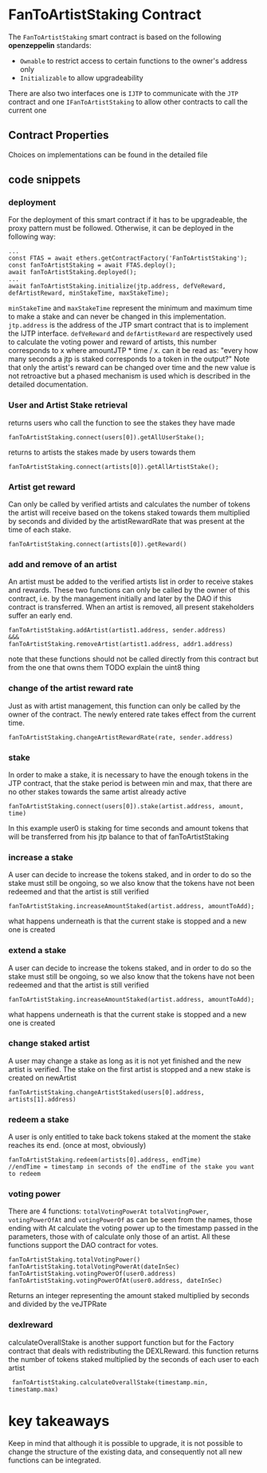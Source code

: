# FanToArtistStaking Contract
The `FanToArtistStaking` smart contract is based on the following **openzeppelin** standards:
- `Ownable` to restrict access to certain functions to the owner's address only
- `Initializable` to allow upgradeability

There are also two interfaces one is `IJTP` to communicate with the `JTP` contract and one `IFanToArtistStaking` to allow other contracts to call the current one

## Contract Properties
Choices on implementations can be found in the detailed file

## code snippets
### deployment
For the deployment of this smart contract if it has to be upgradeable, the proxy pattern must be followed. Otherwise, it can be deployed in the following way:
```
...
const FTAS = await ethers.getContractFactory('FanToArtistStaking');
const fanToArtistStaking = await FTAS.deploy();
await fanToArtistStaking.deployed();
...
await fanToArtistStaking.initialize(jtp.address, defVeReward, defArtistReward, minStakeTime, maxStakeTime);
```
`minStakeTime` and `maxStakeTime` represent the minimum and maximum time to make a stake and can never be changed in this implementation.
`jtp.address` is the address of the JTP smart contract that is to implement the IJTP interface.
`defVeReward` and `defArtistReward` are respectively used to calculate the voting power and reward of artists, this number corresponds to x where amountJTP * time / x. can it be read as: "every how many seconds a jtp is staked corresponds to a token in the output?"
Note that only the artist's reward can be changed over time and the new value is not retroactive but a phased mechanism is used which is described in the detailed documentation.


### User and Artist Stake retrieval
returns users who call the function to see the stakes they have made
```
fanToArtistStaking.connect(users[0]).getAllUserStake();
```
returns to artists the stakes made by users towards them
```
fanToArtistStaking.connect(artists[0]).getAllArtistStake();
```

### Artist get reward
Can only be called by verified artists and calculates the number of tokens the artist will receive based on the tokens staked towards them multiplied by seconds and divided by the artistRewardRate that was present at the time of each stake.
```
fanToArtistStaking.connect(artists[0]).getReward()
```

### add and remove of an artist
An artist must be added to the verified artists list in order to receive stakes and rewards.
These two functions can only be called by the owner of this contract, i.e. by the management initially and later by the DAO if this contract is transferred.
When an artist is removed, all present stakeholders suffer an early end.
```
fanToArtistStaking.addArtist(artist1.address, sender.address)
&&&
fanToArtistStaking.removeArtist(artist1.address, addr1.address)
```
note that these functions should not be called directly from this contract but from the one that owns them
TODO explain the uint8 thing

### change of the artist reward rate
Just as with artist management, this function can only be called by the owner of the contract. The newly entered rate takes effect from the current time.
```
fanToArtistStaking.changeArtistRewardRate(rate, sender.address)
```
### stake
In order to make a stake, it is necessary to have the enough tokens in the JTP contract, that the stake period is between min and max, that there are no other stakes towards the same artist already active
```
fanToArtistStaking.connect(users[0]).stake(artist.address, amount, time)
```
In this example user0 is staking for time seconds and amount tokens that will be transferred from his jtp balance to that of fanToArtistStaking

### increase a stake
A user can decide to increase the tokens staked, and in order to do so the stake must still be ongoing, so we also know that the tokens have not been redeemed and that the artist is still verified
```
fanToArtistStaking.increaseAmountStaked(artist.address, amountToAdd);
```
what happens underneath is that the current stake is stopped and a new one is created

### extend a stake
A user can decide to increase the tokens staked, and in order to do so the stake must still be ongoing, so we also know that the tokens have not been redeemed and that the artist is still verified
```
fanToArtistStaking.increaseAmountStaked(artist.address, amountToAdd);
```
what happens underneath is that the current stake is stopped and a new one is created

### change staked artist
A user may change a stake as long as it is not yet finished and the new artist is verified. The stake on the first artist is stopped and a new stake is created on newArtist 
```
fanToArtistStaking.changeArtistStaked(users[0].address, artists[1].address)
```

### redeem a stake
A user is only entitled to take back tokens staked at the moment the stake reaches its end. (once at most, obviously)
```
fanToArtistStaking.redeem(artists[0].address, endTime)
//endTime = timestamp in seconds of the endTime of the stake you want to redeem
```


### voting power
There are 4 functions: `totalVotingPowerAt` `totalVotingPower`, `votingPowerOfAt` and `votingPowerOf` 
as can be seen from the names, those ending with At calculate the voting power up to the timestamp passed in the parameters, those with of calculate only those of an artist. All these functions support the DAO contract for votes.
```
fanToArtistStaking.totalVotingPower()
fanToArtistStaking.totalVotingPowerAt(dateInSec)
fanToArtistStaking.votingPowerOf(user0.address)
fanToArtistStaking.votingPowerOfAt(user0.address, dateInSec)
```
Returns an integer representing the amount staked multiplied by seconds and divided by the veJTPRate

### dexlreward
calculateOverallStake is another support function but for the Factory contract that deals with redistributing the DEXLReward. this function returns the number of tokens staked multiplied by the seconds of each user to each artist
```
 fanToArtistStaking.calculateOverallStake(timestamp.min, timestamp.max)
```

# key takeaways
Keep in mind that although it is possible to upgrade, it is not possible to change the structure of the existing data, and consequently not all new functions can be integrated.
